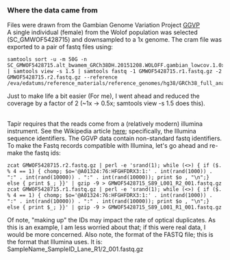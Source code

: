 

### Where the data came from

Files were drawn from the Gambian Genome Variation Project [GGVP](https://www.internationalgenome.org/gambian-genome-variation-project/) <br>
A single individual (female) from the Wolof population was selected (SC_GMWOF5428715) and downsampled to a 1x genome.
The cram file was exported to a pair of fastq files using:

```
samtools sort -u -m 50G -n SC_GMWOF5428715.alt_bwamem_GRCh38DH.20151208.WOLOFF.gambian_lowcov.1.0x.cram | samtools view -s 1.5 | samtools fastq -1 GMWOF5428715.r1.fastq.gz -2 GMWOF5428715.r2.fastq.gz --reference /eva/edatums/reference_materials/reference_genomes/hg38/GRCh38_full_analysis_set_plus_decoy_hla.fa
```

Just to make life a bit easier (For me), I went ahead and reduced the coverage by a factor of 2 (~1x -> 0.5x; samtools view -s 1.5 does this). <br><br>

Tapir requires that the reads come from a (relatively modern) illumina instrument. See the Wikipedia article [here](https://en.wikipedia.org/wiki/FASTQ_format); specifically, the Illumina sequence identifiers.
The GGVP data contain non-standard fastq identifiers. To make the Fastq records compatible with Illumina, let's go ahead and re-make the fastq ids:

```
zcat GMWOF5428715.r2.fastq.gz | perl -e 'srand(1); while (<>) { if ($. % 4 == 1) { chomp; $o='@A01324:76:HFGHFDRX3:1:' . int(rand(1000)) . ":" . int(rand(10000)) . ":" . int(rand(10000)); print $o , "\n";} else { print $_; }}' | gzip -9 > GMWOF5428715_S89_L001_R2_001.fastq.gz
zcat GMWOF5428715.r1.fastq.gz | perl -e 'srand(1); while (<>) { if ($. % 4 == 1) { chomp; $o='@A01324:76:HFGHFDRX3:1:' . int(rand(1000)) . ":" . int(rand(10000)) . ":" . int(rand(10000)); print $o , "\n";} else { print $_; }}' | gzip -9 > GMWOF5428715_S89_L001_R1_001.fastq.gz
```

Of note, "making up" the IDs may impact the rate of optical duplicates. As this is an example, I am less worried about that; if this were real data, I would be more concerned.
Also note, the format of the FASTQ file; this is the format that Illumina uses. It is: SampleName_SampleID_Lane_R1/2_001.fastq.gz



